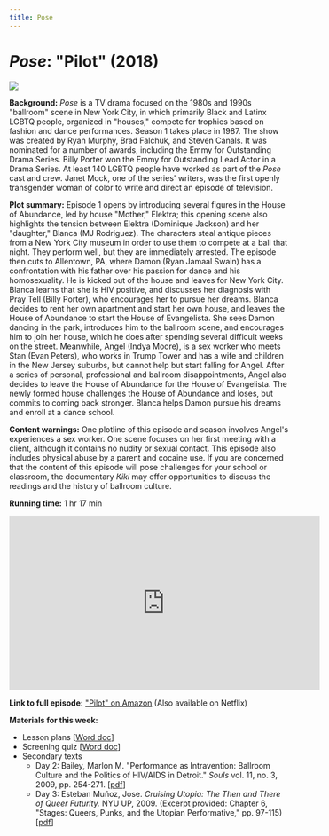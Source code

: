```yaml
---
title: Pose
---
```

# *Pose*: "Pilot" (2018)

<a href="https://cdn.cinematerial.com/p/297x/78e0qhjg/pose-movie-poster-md.jpg?v=1539966578">
<img src="https://cdn.cinematerial.com/p/297x/78e0qhjg/pose-movie-poster-md.jpg?v=1539966578" class="poster">
</a>

**Background:** *Pose* is a TV drama focused on the 1980s and 1990s "ballroom" scene in New York City, in which primarily Black and Latinx LGBTQ people, organized in "houses," compete for trophies based on fashion and dance performances. Season 1 takes place in 1987. The show was created by Ryan Murphy, Brad Falchuk, and Steven Canals. It was nominated for a number of awards, including the Emmy for Outstanding Drama Series. Billy Porter won the Emmy for Outstanding Lead Actor in a Drama Series. At least 140 LGBTQ people have worked as part of the *Pose* cast and crew. Janet Mock, one of the series' writers, was the first openly transgender woman of color to write and direct an episode of television.

**Plot summary:** Episode 1 opens by introducing several figures in the House of Abundance, led by house "Mother," Elektra; this opening scene also highlights the tension between Elektra (Dominique Jackson) and her "daughter," Blanca (MJ Rodriguez). The characters steal antique pieces from a New York City museum in order to use them to compete at a ball that night. They perform well, but they are immediately arrested. The episode then cuts to Allentown, PA, where Damon (Ryan Jamaal Swain) has a confrontation with his father over his passion for dance and his homosexuality. He is kicked out of the house and leaves for New York City. Blanca learns that she is HIV positive, and discusses her diagnosis with Pray Tell (Billy Porter), who encourages her to pursue her dreams. Blanca decides to rent her own apartment and start her own house, and leaves the House of Abundance to start the House of Evangelista. She sees Damon dancing in the park, introduces him to the ballroom scene, and encourages him to join her house, which he does after spending several difficult weeks on the street. Meanwhile, Angel (Indya Moore), is a sex worker who meets Stan (Evan Peters), who works in Trump Tower and has a wife and children in the New Jersey suburbs, but cannot help but start falling for Angel. After a series of personal, professional and ballroom disappointments, Angel also decides to leave the House of Abundance for the House of Evangelista. The newly formed house challenges the House of Abundance and loses, but commits to coming back stronger. Blanca helps Damon pursue his dreams and enroll at a dance school.    

**Content warnings:** One plotline of this episode and season involves Angel's experiences a sex worker. One scene focuses on her first meeting with a client, although it contains no nudity or sexual contact. This episode also includes physical abuse by a parent and cocaine use. If you are concerned that the content of this episode will pose challenges for your school or classroom, the documentary *Kiki* may offer opportunities to discuss the readings and the history of ballroom culture.

**Running time:** 1 hr 17 min

<div class="video-container">
<iframe width="560" height="315" src="https://www.youtube.com/embed/_t4YuPXdLZw" frameborder="0" allow="accelerometer; autoplay; clipboard-write; encrypted-media; gyroscope; picture-in-picture" allowfullscreen></iframe>
</div>

**Link to full episode:** ["Pilot" on Amazon](https://www.amazon.com/gp/video/detail/B07D4RLKRD/ref=atv_dp_season_select_s1) (Also available on Netflix)

**Materials for this week:**
* Lesson plans [<a href="/modules/unit 4: queer utopias/Pose LP.docx" download>Word doc</a>]
* Screening quiz [<a href="/modules/unit 4: queer utopias/Pose Screening Quiz.docx" download>Word doc</a>]
* Secondary texts
    * Day 2: Bailey, Marlon M. "Performance as Intravention: Ballroom Culture and the Politics of HIV/AIDS in Detroit." *Souls* vol. 11, no. 3, 2009, pp. 254-271. [<a href="/modules/unit 4: queer utopias/Performance as Intravention.pdf" download>pdf</a>]
    * Day 3: Esteban Muñoz, Jose. *Cruising Utopia: The Then and There of Queer Futurity.* NYU UP, 2009. (Excerpt provided: Chapter 6, "Stages: Queers, Punks, and the Utopian Performative," pp. 97-115) [<a href="/modules/unit 4: queer utopias/Munoz Stages.pdf" download>pdf</a>]
